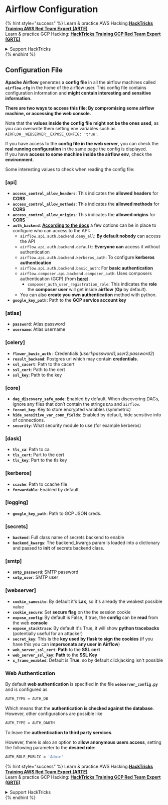 # Airflow Configuration

{% hint style="success" %}
Learn & practice AWS Hacking:<img src="../../.gitbook/assets/image (1).png" alt="" data-size="line">[**HackTricks Training AWS Red Team Expert (ARTE)**](https://training.hacktricks.xyz/courses/arte)<img src="../../.gitbook/assets/image (1).png" alt="" data-size="line">\
Learn & practice GCP Hacking: <img src="../../.gitbook/assets/image (2).png" alt="" data-size="line">[**HackTricks Training GCP Red Team Expert (GRTE)**<img src="../../.gitbook/assets/image (2).png" alt="" data-size="line">](https://training.hacktricks.xyz/courses/grte)

<details>

<summary>Support HackTricks</summary>

* Check the [**subscription plans**](https://github.com/sponsors/carlospolop)!
* **Join the** 💬 [**Discord group**](https://discord.gg/hRep4RUj7f) or the [**telegram group**](https://t.me/peass) or **follow** us on **Twitter** 🐦 [**@hacktricks\_live**](https://twitter.com/hacktricks\_live)**.**
* **Share hacking tricks by submitting PRs to the** [**HackTricks**](https://github.com/carlospolop/hacktricks) and [**HackTricks Cloud**](https://github.com/carlospolop/hacktricks-cloud) github repos.

</details>
{% endhint %}

## Configuration File

**Apache Airflow** generates a **config file** in all the airflow machines called **`airflow.cfg`** in the home of the airflow user. This config file contains configuration information and **might contain interesting and sensitive information.**

**There are two ways to access this file: By compromising some airflow machine, or accessing the web console.**

Note that the **values inside the config file** **might not be the ones used**, as you can overwrite them setting env variables such as `AIRFLOW__WEBSERVER__EXPOSE_CONFIG: 'true'`.

If you have access to the **config file in the web server**, you can check the **real running configuration** in the same page the config is displayed.\
If you have **access to some machine inside the airflow env**, check the **environment**.

Some interesting values to check when reading the config file:

### \[api]

* **`access_control_allow_headers`**: This indicates the **allowed** **headers** for **CORS**
* **`access_control_allow_methods`**: This indicates the **allowed methods** for **CORS**
* **`access_control_allow_origins`**: This indicates the **allowed origins** for **CORS**
* **`auth_backend`**: [**According to the docs**](https://airflow.apache.org/docs/apache-airflow/stable/security/api.html) a few options can be in place to configure who can access to the API:
  * `airflow.api.auth.backend.deny_all`: **By default nobody** can access the API
  * `airflow.api.auth.backend.default`: **Everyone can** access it without authentication
  * `airflow.api.auth.backend.kerberos_auth`: To configure **kerberos authentication**
  * `airflow.api.auth.backend.basic_auth`: For **basic authentication**
  * `airflow.composer.api.backend.composer_auth`: Uses composers authentication (GCP) (from [**here**](https://cloud.google.com/composer/docs/access-airflow-api)).
    * `composer_auth_user_registration_role`: This indicates the **role** the **composer user** will get inside **airflow** (**Op** by default).
  * You can also **create you own authentication** method with python.
* **`google_key_path`:** Path to the **GCP service account key**

### **\[atlas]**

* **`password`**: Atlas password
* **`username`**: Atlas username

### \[celery]

* **`flower_basic_auth`** : Credentials (_user1:password1,user2:password2_)
* **`result_backend`**: Postgres url which may contain **credentials**.
* **`ssl_cacert`**: Path to the cacert
* **`ssl_cert`**: Path to the cert
* **`ssl_key`**: Path to the key

### \[core]

* **`dag_discovery_safe_mode`**: Enabled by default. When discovering DAGs, ignore any files that don’t contain the strings `DAG` and `airflow`.
* **`fernet_key`**: Key to store encrypted variables (symmetric)
* **`hide_sensitive_var_conn_fields`**: Enabled by default, hide sensitive info of connections.
* **`security`**: What security module to use (for example kerberos)

### \[dask]

* **`tls_ca`**: Path to ca
* **`tls_cert`**: Part to the cert
* **`tls_key`**: Part to the tls key

### \[kerberos]

* **`ccache`**: Path to ccache file
* **`forwardable`**: Enabled by default

### \[logging]

* **`google_key_path`**: Path to GCP JSON creds.

### \[secrets]

* **`backend`**: Full class name of secrets backend to enable
* **`backend_kwargs`**: The backend\_kwargs param is loaded into a dictionary and passed to **init** of secrets backend class.

### \[smtp]

* **`smtp_password`**: SMTP password
* **`smtp_user`**: SMTP user

### \[webserver]

* **`cookie_samesite`**: By default it's **Lax**, so it's already the weakest possible value
* **`cookie_secure`**: Set **secure flag** on the the session cookie
* **`expose_config`**: By default is False, if true, the **config** can be **read** from the web **console**
* **`expose_stacktrace`**: By default it's True, it will show **python tracebacks** (potentially useful for an attacker)
* **`secret_key`**: This is the **key used by flask to sign the cookies** (if you have this you can **impersonate any user in Airflow**)
* **`web_server_ssl_cert`**: **Path** to the **SSL** **cert**
* **`web_server_ssl_key`**: **Path** to the **SSL** **Key**
* **`x_frame_enabled`**: Default is **True**, so by default clickjacking isn't possible

### Web Authentication

By default **web authentication** is specified in the file **`webserver_config.py`** and is configured as

```bash
AUTH_TYPE = AUTH_DB
```

Which means that the **authentication is checked against the database**. However, other configurations are possible like

```bash
AUTH_TYPE = AUTH_OAUTH
```

To leave the **authentication to third party services**.

However, there is also an option to a**llow anonymous users access**, setting the following parameter to the **desired role**:

```bash
AUTH_ROLE_PUBLIC = 'Admin'
```

{% hint style="success" %}
Learn & practice AWS Hacking:<img src="../../.gitbook/assets/image (1).png" alt="" data-size="line">[**HackTricks Training AWS Red Team Expert (ARTE)**](https://training.hacktricks.xyz/courses/arte)<img src="../../.gitbook/assets/image (1).png" alt="" data-size="line">\
Learn & practice GCP Hacking: <img src="../../.gitbook/assets/image (2).png" alt="" data-size="line">[**HackTricks Training GCP Red Team Expert (GRTE)**<img src="../../.gitbook/assets/image (2).png" alt="" data-size="line">](https://training.hacktricks.xyz/courses/grte)

<details>

<summary>Support HackTricks</summary>

* Check the [**subscription plans**](https://github.com/sponsors/carlospolop)!
* **Join the** 💬 [**Discord group**](https://discord.gg/hRep4RUj7f) or the [**telegram group**](https://t.me/peass) or **follow** us on **Twitter** 🐦 [**@hacktricks\_live**](https://twitter.com/hacktricks\_live)**.**
* **Share hacking tricks by submitting PRs to the** [**HackTricks**](https://github.com/carlospolop/hacktricks) and [**HackTricks Cloud**](https://github.com/carlospolop/hacktricks-cloud) github repos.

</details>
{% endhint %}
